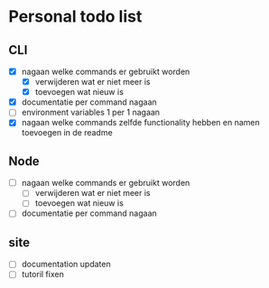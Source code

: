 # Personal todo list
## CLI
- [x] nagaan welke commands er gebruikt worden
  - [x] verwijderen wat er niet meer is
  - [x] toevoegen wat nieuw is
- [x] documentatie per command nagaan
- [ ] environment variables 1 per 1 nagaan
- [x] nagaan welke commands zelfde functionality hebben en namen toevoegen in de readme
## Node
- [ ] nagaan welke commands er gebruikt worden
    - [ ] verwijderen wat er niet meer is
    - [ ] toevoegen wat nieuw is
- [ ] documentatie per command nagaan
## site
- [ ] documentation updaten
- [ ] tutoril fixen